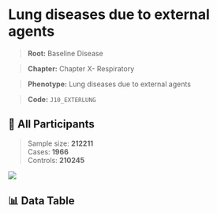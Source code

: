 # Lung diseases due to external agents

> **Root:** Baseline Disease  

> **Chapter:** Chapter X- Respiratory  

> **Phenotype:** Lung diseases due to external agents  

> **Code:** `J10_EXTERLUNG`

## 🧪 All Participants  
> Sample size: **212211**  
> Cases: **1966**  
> Controls: **210245**
<img src="/Sensitive/Figures/ALL/Incidence/J10_EXTERLUNG.png"/>

## 📊 Data Table
<CsvTableMRF src="/Sensitive/Data/ALL/Incidence/COX_J10_EXTERLUNG.csv"/>

